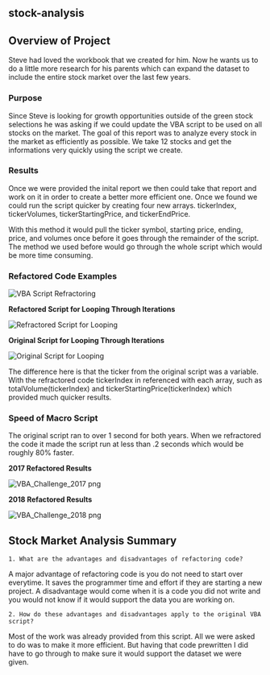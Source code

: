 ## stock-analysis
## Overview of Project
Steve had loved the workbook that we created for him. Now he wants us to do a little more research for his parents which can expand the dataset to include the entire stock market over the last few years.

### Purpose
Since Steve is looking for growth opportunities outside of the green stock selections he was asking if we could update the VBA script to be used on all stocks on the market. The goal of this report was to analyze every stock in the market as efficiently as possible. We take 12 stocks and get the informations very quickly using the script we create.

### Results
Once we were provided the inital report we then could take that report and work on it in order to create a better more efficient one. Once we found we could run the script quicker by creating four new arrays. tickerIndex, tickerVolumes, tickerStartingPrice, and tickerEndPrice.

With this method it would pull the ticker symbol, starting price, ending, price, and volumes once before it goes through the remainder of the script. The method we used before would go through the whole script which would be more time consuming.

### Refactored Code Examples

![VBA Script Refractoring](https://user-images.githubusercontent.com/107363203/177089573-8b989519-9fba-4bac-8a07-b71da08f04d4.png)

**Refactored Script for Looping Through Iterations**

![Refractored Script for Looping](https://user-images.githubusercontent.com/107363203/177089600-7a3bddcb-52da-4ca9-9d5b-d47cd782ded2.png)


**Original Script for Looping Through Iterations**

![Original Script for Looping](https://user-images.githubusercontent.com/107363203/177089611-01496b1d-35bc-4714-85d5-147b6f25df0c.png)

The difference here is that the ticker from the original script was a variable. With the refractored code tickerIndex in referenced with each array, such as totalVolume(tickerIndex) and tickerStartingPrice(tickerIndex) which provided much quicker results.

### Speed of Macro Script

The original script ran to over 1 second for both years. When we refractored the code it made the script run at less than .2 seconds which would be roughly 80% faster.

**2017 Refactored Results**

![VBA_Challenge_2017 png](https://user-images.githubusercontent.com/107363203/177089636-f17bd0a7-5a3f-4b8d-8c71-325c6fef6e97.png)

**2018 Refactored Results**

![VBA_Challenge_2018 png](https://user-images.githubusercontent.com/107363203/177089655-f652f1a6-6b47-44a0-8aa3-170c522cb569.png)

## Stock Market Analysis Summary
    1. What are the advantages and disadvantages of refactoring code?
A major advantage of refactoring code is you do not need to start over everytime. It saves the programmer time and effort if they are starting a new project. A disadvantage would come when it is a code you did not write and you would not know if it would support the data you are working on.

    2. How do these advantages and disadvantages apply to the original VBA script?
Most of the work was already provided from this script. All we were asked to do was to make it more efficient. But having that code prewritten I did have to go through to make sure it would support the dataset we were given.

